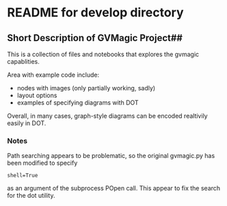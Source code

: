 # README for develop directory

## Short Description of GVMagic Project##
This is a collection of files and notebooks that explores the gvmagic capablities.

Area with example code include:

* nodes with images (only partially working, sadly)
* layout options
* examples of specifying diagrams with DOT

Overall, in many cases, graph-style diagrams can be encoded realtivily easily in DOT.

### Notes

Path searching appears to be problematic, so the original gvmagic.py has been modified to specify

`shell=True`

as an argument of the subprocess POpen call.  This appear to fix the search for the dot utility.